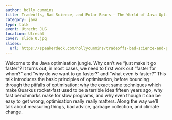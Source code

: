 ```yaml
---
author: holly cummins
title: Tradeoffs, Bad Science, and Polar Bears – The World of Java Optimisation
category: java
type: talk
event: Utrecht JUG
location: Utrecht
cover: slide_0.jpg
slides: 
  url: https://speakerdeck.com/hollycummins/tradeoffs-bad-science-and-polar-bears-the-world-of-java-optimisation-f5a5a60f-644e-40ff-a23f-d2b9b4afec32
---
```


Welcome to the Java optimisation jungle. Why can’t we “just make it go faster”? It turns out, in most cases, we need to first work out “faster for whom?” and “why do we want to go faster?” and “what even *is* faster?” This talk introduces the basic principles of optimisation, before bouncing through the pitfalls of optimisation; why the exact same techniques which make Quarkus rocket-fast used to be a terrible idea fifteen years ago, why fast benchmarks make for slow programs, and why even though it can be easy to get wrong, optimisation really really matters. Along the way we’ll talk about measuring things, bad advice, garbage collection, and climate change. 